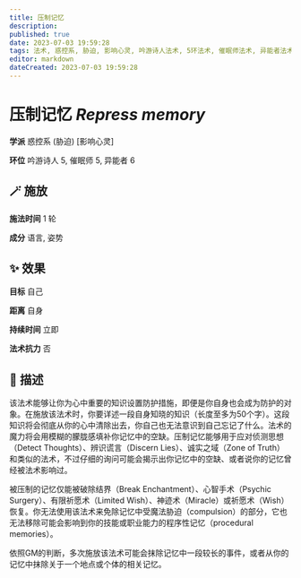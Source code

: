 ```yaml
---
title: 压制记忆
description: 
published: true
date: 2023-07-03 19:59:28
tags: 法术, 惑控系, 胁迫, 影响心灵, 吟游诗人法术, 5环法术, 催眠师法术, 异能者法术, 6环法术
editor: markdown
dateCreated: 2023-07-03 19:59:28
---
```


# **压制记忆** *Repress memory*

**学派** 惑控系 (胁迫) \[影响心灵\] 

**环位** 吟游诗人 5, 催眠师 5, 异能者 6

## 🪄 施放

**施法时间** 1 轮

**成分** 语言, 姿势

## ✨ 效果 

**目标** 自己 

**距离** 自身  

**持续时间** 立即 

**法术抗力** 否

## 📖 描述

该法术能够让你为心中重要的知识设置防护措施，即便是你自身也会成为防护的对象。在施放该法术时，你要详述一段自身知晓的知识（长度至多为50个字）。这段知识将会彻底从你的心中清除出去，你自己也无法意识到自己忘记了什么。法术的魔力将会用模糊的朦胧感填补你记忆中的空缺。压制记忆能够用于应对侦测思想（Detect Thoughts）、辨识谎言（Discern Lies）、诚实之域（Zone of Truth）和类似的法术，不过仔细的询问可能会揭示出你记忆中的空缺、或者说你的记忆曾经被法术影响过。

被压制的记忆仅能被破除结界（Break Enchantment）、心智手术（Psychic Surgery）、有限祈愿术（Limited Wish）、神迹术（Miracle）或祈愿术（Wish）恢复。你无法使用该法术来免除记忆中受魔法胁迫（compulsion）的部分，它也无法移除可能会影响到你的技能或职业能力的程序性记忆（procedural memories）。

依照GM的判断，多次施放该法术可能会抹除记忆中一段较长的事件，或者从你的记忆中抹除关于一个地点或个体的相关记忆。
    